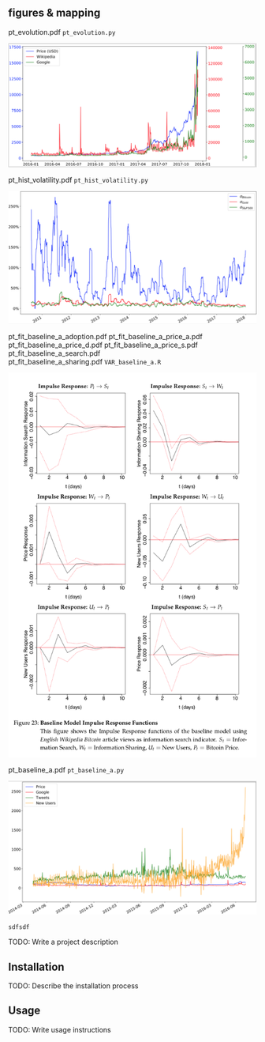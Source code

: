 figures & mapping
-----------------

pt_evolution.pdf `pt_evolution.py`

![test](/F_Figs/S_Screenshots/pt_evolution.png "Description goes here")

pt_hist_volatility.pdf `pt_hist_volatility.py`

![test](/F_Figs/S_Screenshots/pt_hist_volatility.png "Description goes here")

pt_fit_baseline_a_adoption.pdf
pt_fit_baseline_a_price_a.pdf
pt_fit_baseline_a_price_d.pdf
pt_fit_baseline_a_price_s.pdf
pt_fit_baseline_a_search.pdf  
pt_fit_baseline_a_sharing.pdf
`VAR_baseline_a.R`

![test](/F_Figs/S_Screenshots/ir1.png "Description goes here")

pt_baseline_a.pdf `pt_baseline_a.py`

![test](/F_Figs/S_Screenshots/pt_baseline_a.png "Description goes here")

```
sdfsdf

```


TODO: Write a project description

## Installation

TODO: Describe the installation process

## Usage

TODO: Write usage instructions

